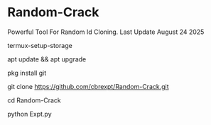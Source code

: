 # Random-Crack
Powerful Tool For Random Id Cloning. Last Update   August 24 2025


termux-setup-storage

apt update  && apt upgrade

pkg install git 

git clone https://github.com/cbrexpt/Random-Crack.git

cd Random-Crack 

python Expt.py 
